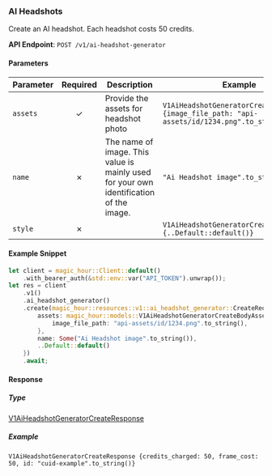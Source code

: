 
### AI Headshots <a name="create"></a>

Create an AI headshot. Each headshot costs 50 credits.

**API Endpoint**: `POST /v1/ai-headshot-generator`

#### Parameters

| Parameter | Required | Description | Example |
|-----------|:--------:|-------------|--------|
| `assets` | ✓ | Provide the assets for headshot photo | `V1AiHeadshotGeneratorCreateBodyAssets {image_file_path: "api-assets/id/1234.png".to_string()}` |
| `name` | ✗ | The name of image. This value is mainly used for your own identification of the image. | `"Ai Headshot image".to_string()` |
| `style` | ✗ |  | `V1AiHeadshotGeneratorCreateBodyStyle {..Default::default()}` |

#### Example Snippet

```rust
let client = magic_hour::Client::default()
    .with_bearer_auth(&std::env::var("API_TOKEN").unwrap());
let res = client
    .v1()
    .ai_headshot_generator()
    .create(magic_hour::resources::v1::ai_headshot_generator::CreateRequest {
        assets: magic_hour::models::V1AiHeadshotGeneratorCreateBodyAssets {
            image_file_path: "api-assets/id/1234.png".to_string(),
        },
        name: Some("Ai Headshot image".to_string()),
        ..Default::default()
    })
    .await;
```

#### Response

##### Type
[V1AiHeadshotGeneratorCreateResponse](/src/models/v1_ai_headshot_generator_create_response.rs)

##### Example
`V1AiHeadshotGeneratorCreateResponse {credits_charged: 50, frame_cost: 50, id: "cuid-example".to_string()}`
